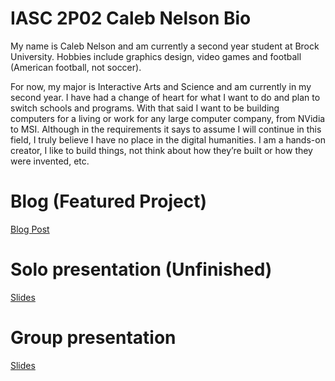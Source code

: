 # IASC 2P02 Caleb Nelson Bio
My name is Caleb Nelson and am currently a second year student at Brock University. Hobbies include graphics design, video games and football (American football, not soccer).

For now, my major is Interactive Arts and Science and am currently in my second year. I have had a change of heart for what I want to do and plan to switch schools and programs. With that said I want to be building computers for a living or work for any large computer company, from NVidia to MSI. Although in the requirements it says to assume I will continue in this field, I truly believe I have no place in the digital humanities. I am a hands-on creator, I like to build things, not think about how they’re built or how they were invented, etc. 

# Blog (Featured Project)
[Blog Post](blogpost.md)

# Solo presentation (Unfinished)
[Slides](reveal_working/index.html)

# Group presentation
[Slides](https://brocku-my.sharepoint.com/personal/ng15fj_brocku_ca/_layouts/15/WopiFrame.aspx?docid=0fbbb61338617493da7bc80063e958e03&authkey=AbQduR6YxP174-JkBwFUPMs&action=view)
